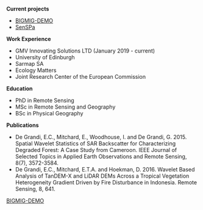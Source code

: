**Current projects**
- [BIGMIG-DEMO](https://business.esa.int/projects/bigmig-demo)
- [SenSPa](http://www.senspa.karteco.gr/en/index.html)

**Work Experience**
- GMV Innovating Solutions LTD (January 2019 - current)
- University of Edinburgh
- Sarmap SA
- Ecology Matters
- Joint Research Center of the European Commission

**Education**
- PhD in Remote Sensing
- MSc in Remote Sensing and Geography
- BSc in Physical Geography

**Publications**
- De Grandi, E.C., Mitchard, E., Woodhouse, I. and De Grandi, G. 2015. Spatial Wavelet Statistics of SAR Backscatter for Characterizing Degraded Forest: A Case Study from Cameroon. IEEE Journal of Selected Topics in Applied Earth Observations and Remote Sensing, 8(7), 3572-3584. 
- De Grandi, E.C., Mitchard, E.T.A. and Hoekman, D. 2016. Wavelet Based Analysis of TanDEM-X and LiDAR DEMs Across a Tropical Vegetation Heterogeneity Gradient Driven by Fire Disturbance in Indonesia. Remote Sensing, 8, 641. 

[BIGMIG-DEMO](https://business.esa.int/projects/bigmig-demo)